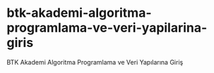 # btk-akademi-algoritma-programlama-ve-veri-yapilarina-giris
BTK Akademi Algoritma Programlama ve Veri Yapılarına Giriş
